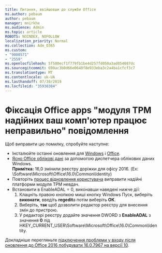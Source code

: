 ```yaml
---
title: Питання, ввійшовши до служби Office
ms.author: pebaum
author: pebaum
manager: mnirkhe
ms.audience: Admin
ms.topic: article
ROBOTS: NOINDEX, NOFOLLOW
localization_priority: Normal
ms.collection: Adm_O365
ms.custom:
- "9000571"
- "2559"
ms.openlocfilehash: 5f500ecf1f779fb1be4d257fd050a3ad054087dc
ms.sourcegitcommit: 699ac3b0d66e0640f8e933eba3c2a4ba1cfcf3c7
ms.translationtype: MT
ms.contentlocale: uk-UA
ms.lasthandoff: 07/30/2019
ms.locfileid: "35938384"
---
```

# <a name="fixing-the-office-apps-your-computers-trusted-platform-module-is-not-functioning-properly-message"></a>Фіксація Office apps "модуля TPM надійних ваш комп'ютер працює неправильно" повідомлення

Щоб виправити цю помилку, спробуйте наступне:

- Інсталюйте останні оновлення для [Windows](https://support.microsoft.com/help/4027667/windows-10-update) і [Office](https://support.office.com/article/update-office-and-your-computer-with-microsoft-update-2ab296f3-7f03-43a2-8e50-46de917611c5).
- [Ясно Office облікові дані](https://docs.microsoft.com/eoffice/troubleshoot/error-messages/another-account-already-signed-in#step-3-clear-cached-credentials-on-the-computer) за допомогою диспетчера облікових даних Windows.<br/>
    **Примітка:** 16,0 змінили реєстру доріжки для офісу 2016. (Ex: \Software\Microsoft\Office\16.0\Common\Identity\)
- Повторіть [процес відновлення користувача](https://docs.microsoft.com/office365/troubleshoot/administration/connection-issue-when-sign-in-office-2016#symptom-2) виправити надійні платформи модуля TPM невдач.
- Встановити в EnableADAL = 0, виконавши наведені нижче дії:  
    1. Клацніть правою кнопкою миші кнопку Windows Пуск, виберіть **виконати**, введіть **regedit**а потім виберіть **ОК**.
    2. Виберіть, **так** щоб дозволити редактор реєстру для внесення змін до пристрою.
    3. У редакторі реєстру додайте значення DWORD з **EnableADAL** з значення **0** під HKEY_CURRENT_USER\Software\Microsoft\Office\16.0\Common\Identity.

Докладніше перегляньте [підключення проблеми у входу після оновлення до Office 2016 побудувати 16.0.7967 на версії 10](https://docs.microsoft.com/office365/troubleshoot/administration/connection-issue-when-sign-in-office-2016).